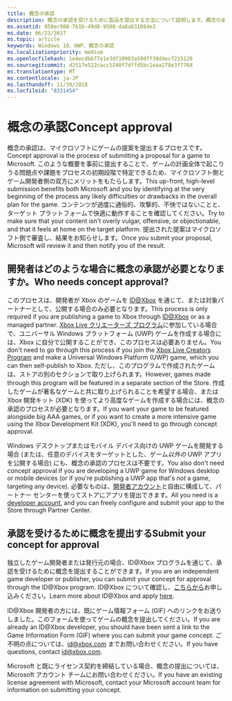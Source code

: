 ```yaml
---
title: 概念の承認
description: 概念の承認を受けるために製品を提出する方法について説明します。概念の承認は、製品が Xbox で実行されるか、Xbox Live を使用する場合に必要になります。
ms.assetid: 850ec988-761b-49d8-9508-da8a83108de3
ms.date: 06/23/2017
ms.topic: article
keywords: Windows 10、UWP、概念の承認
ms.localizationpriority: medium
ms.openlocfilehash: 1e4ecdbb77e1e3df10963a59dff38d4ecf215126
ms.sourcegitcommit: d2517e522cacc5240f7dffd5bc1eaa278e3f7768
ms.translationtype: MT
ms.contentlocale: ja-JP
ms.lasthandoff: 11/30/2018
ms.locfileid: "8331454"
---
```

# <a name="concept-approval"></a><span data-ttu-id="ba939-104">概念の承認</span><span class="sxs-lookup"><span data-stu-id="ba939-104">Concept approval</span></span>

<span data-ttu-id="ba939-105">概念の承認は、マイクロソフトにゲームの提案を提出するプロセスです。</span><span class="sxs-lookup"><span data-stu-id="ba939-105">Concept approval is the process of submitting a proposal for a game to Microsoft.</span></span> <span data-ttu-id="ba939-106">このような概要を事前に提出することで、ゲームの計画全体で起こりうる問題点や課題をプロセスの初期段階で特定できるため、マイクロソフト側とゲーム開発者側の双方にメリットをもたらします。</span><span class="sxs-lookup"><span data-stu-id="ba939-106">This up-front, high-level submission benefits both Microsoft and you by identifying at the very beginning of the process any likely difficulties or drawbacks in the overall plan for the game.</span></span> <span data-ttu-id="ba939-107">コンテンツが過度に通俗的、攻撃的、不快ではないことと、ターゲット プラットフォームで快適に動作することを確認してください。</span><span class="sxs-lookup"><span data-stu-id="ba939-107">Try to make sure that your content isn't overly vulgar, offensive, or objectionable, and that it feels at home on the target platform.</span></span> <span data-ttu-id="ba939-108">提出された提案はマイクロソフト側で審査し、結果をお知らせします。</span><span class="sxs-lookup"><span data-stu-id="ba939-108">Once you submit your proposal, Microsoft will review it and then notify you of the result.</span></span>

## <a name="who-needs-concept-approval"></a><span data-ttu-id="ba939-109">開発者はどのような場合に概念の承認が必要となりますか。</span><span class="sxs-lookup"><span data-stu-id="ba939-109">Who needs concept approval?</span></span>

<span data-ttu-id="ba939-110">このプロセスは、開発者が Xbox のゲームを [ID@Xbox](http://www.xbox.com/Developers/id) を通じて、または対象パートナーとして、公開する場合のみ必要となります。</span><span class="sxs-lookup"><span data-stu-id="ba939-110">This process is only required if you are publishing a game to Xbox through [ID@Xbox](http://www.xbox.com/Developers/id) or as a managed partner.</span></span> <span data-ttu-id="ba939-111">[Xbox Live クリエーターズ プログラム](https://developer.microsoft.com/games/xbox/xboxlive/creator)に参加している場合で、ユニバーサル Windows プラットフォーム (UWP) ゲームを作成する場合には、Xbox に自分で公開することができ、このプロセスは必要ありません。</span><span class="sxs-lookup"><span data-stu-id="ba939-111">You don't need to go through this process if you join the [Xbox Live Creators Program](https://developer.microsoft.com/games/xbox/xboxlive/creator) and make a Universal Windows Platform (UWP) game, which you can then self-publish to Xbox.</span></span> <span data-ttu-id="ba939-112">ただし、このプログラムで作成されたゲームは、ストアの別のセクションで取り上げられます。</span><span class="sxs-lookup"><span data-stu-id="ba939-112">However, games made through this program will be featured in a separate section of the Store.</span></span> <span data-ttu-id="ba939-113">作成したゲームが著名なゲームと共に取り上げられることを希望する場合、または Xbox 開発キット (XDK) を使ってより高度なゲームを作成する場合には、概念の承認のプロセスが必要となります。</span><span class="sxs-lookup"><span data-stu-id="ba939-113">If you want your game to be featured alongside big AAA games, or if you want to create a more intensive game using the Xbox Development Kit (XDK), you'll need to go through concept approval.</span></span>

<span data-ttu-id="ba939-114">Windows デスクトップまたはモバイル デバイス向けの UWP ゲームを開発する場合 (または、任意のデバイスをターゲットとした、ゲーム*以外の* UWP アプリを公開する場合) にも、概念の承認のプロセスは不要です。</span><span class="sxs-lookup"><span data-stu-id="ba939-114">You also don't need concept approval if you are developing a UWP game for Windows desktop or mobile devices (or if you're publishing a UWP app that's *not* a game, targeting any device).</span></span> <span data-ttu-id="ba939-115">必要なものは、[開発者アカウント](https://go.microsoft.com/fwlink/?LinkId=817223)と自由に構成して、パートナー センターを使ってストアにアプリを提出できます。</span><span class="sxs-lookup"><span data-stu-id="ba939-115">All you need is a [developer account](https://go.microsoft.com/fwlink/?LinkId=817223), and you can freely configure and submit your app to the Store through Partner Center.</span></span>

## <a name="submit-your-concept-for-approval"></a><span data-ttu-id="ba939-116">承認を受けるために概念を提出する</span><span class="sxs-lookup"><span data-stu-id="ba939-116">Submit your concept for approval</span></span>

<span data-ttu-id="ba939-117">独立したゲーム開発者または発行元の場合、ID@Xbox プログラムを通じて、承認を受けるために概念を提出することができます。</span><span class="sxs-lookup"><span data-stu-id="ba939-117">If you are an independent game developer or publisher, you can submit your concept for approval through the ID@Xbox program.</span></span> <span data-ttu-id="ba939-118">ID@Xbox について確認し、[こちらから](http://www.xbox.com/Developers/id)お申し込みください。</span><span class="sxs-lookup"><span data-stu-id="ba939-118">Learn more about ID@Xbox and apply [here](http://www.xbox.com/Developers/id).</span></span>

<span data-ttu-id="ba939-119">ID@Xbox 開発者の方には、既にゲーム情報フォーム (GIF) へのリンクをお送りしました。このフォームを使ってゲームの概念を提出してください。</span><span class="sxs-lookup"><span data-stu-id="ba939-119">If you are already an ID@Xbox developer, you should have been sent a link to the Game Information Form (GIF) where you can submit your game concept.</span></span> <span data-ttu-id="ba939-120">ご不明の点については、[id@xbox.com](mailto:id@xbox.com) までお問い合わせください。</span><span class="sxs-lookup"><span data-stu-id="ba939-120">If you have questions, contact [id@xbox.com](mailto:id@xbox.com).</span></span>

<span data-ttu-id="ba939-121">Microsoft と既にライセンス契約を締結している場合、概念の提出については、Microsoft アカウント チームにお問い合わせください。</span><span class="sxs-lookup"><span data-stu-id="ba939-121">If you have an existing license agreement with Microsoft, contact your Microsoft account team for information on submitting your concept.</span></span>